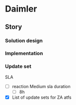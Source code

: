 # Daimler

## Story

### Solution design

### Implementation

### Update set


SLA 
- [ ] reaction Medium sla duration
	- [ ] 8h
- [x] List of update sets for ZA atfs